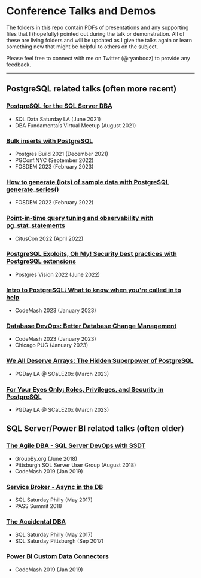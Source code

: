 # Conference Talks and Demos

The folders in this repo contain PDFs of presentations and any supporting files that I (hopefully) pointed out during the talk or demonstration. All of these are living folders and will be updated as I give the talks again or learn something new that might be helpful to others on the subject. 

Please feel free to connect with me on Twitter (@ryanbooz) to provide any feedback.

---
## PostgreSQL related talks (often more recent)

### [__PostgreSQL for the SQL Server DBA__](https://github.com/ryanbooz/Presentations/tree/master/Postgres%20for%20the%20SQL%20Server%20DBA) ###
 * SQL Data Saturday LA (June 2021)
 * DBA Fundamentals Virtual Meetup (August 2021)

### [__Bulk inserts with PostgreSQL__](https://github.com/ryanbooz/Presentations/tree/master/Bulk%20Inserts%20with%20PostgreSQL) ###
 * Postgres Build 2021 (December 2021)
 * PGConf.NYC (September 2022)
 * FOSDEM 2023 (February 2023)

### [__How to generate (lots) of sample data with PostgreSQL generate_series()__](https://github.com/ryanbooz/Presentations/tree/master/How%20to%20generate%20(lots)%20of%20sample%20data%20with%20PostgreSQL%20generate_series())
 * FOSDEM 2022 (February 2022)


 ### [__Point-in-time query tuning and observability with pg_stat_statements__](https://github.com/ryanbooz/Presentations/tree/master/Postgres%20Database%20Monitoring%20with%20pg_stat_statements)
 * CitusCon 2022 (April 2022)


  ### [__PostgreSQL Exploits, Oh My! Security best practices with PostgreSQL extensions__](https://github.com/ryanbooz/Presentations/tree/master/PostgreSQL%20Exploits%20-%20Oh%20My%21)
 * Postgres Vision 2022 (June 2022)

 ### [__Intro to PostgreSQL: What to know when you're called in to help__](https://github.com/ryanbooz/Presentations/tree/master/Intro%20to%20PostgreSQL) ###
 * CodeMash 2023 (January 2023)

  ### [__Database DevOps: Better Database Change Management__](https://github.com/ryanbooz/Presentations/tree/master/Database%20DevOps%20-%20Better%20Database%20Change%20Management) ###
 * CodeMash 2023 (January 2023)
 * Chicago PUG (January 2023)

 ### [__We All Deserve Arrays: The Hidden Superpower of PostgreSQL__](https://github.com/ryanbooz/Presentations/tree/master/We%20All%20Deserve%20Arrays%20-%20The%20Hidden%20Superpower%20of%20PostgreSQL) ###
 * PGDay LA @ SCaLE20x (March 2023)

 ### [__For Your Eyes Only: Roles, Privileges, and Security in PostgreSQL__](https://github.com/ryanbooz/Presentations/tree/master/For%20Your%20Eyes%20Only%20-%20Roles%20Privileges%20and%20Security%20in%20PostgreSQL) ###
 * PGDay LA @ SCaLE20x (March 2023)

## SQL Server/Power BI related talks (often older)

 ### [__The Agile DBA - SQL Server DevOps with SSDT__](https://github.com/ryanbooz/Presentations/tree/master/The%20Agile%20DBA%20-%20SQL%20Server%20DevOps%20with%20SSDT) ###
 * GroupBy.org (June 2018)
 * Pittsburgh SQL Server User Group (August 2018)
 * CodeMash 2019 (Jan 2019)

### [__Service Broker - Async in the DB__](https://github.com/ryanbooz/presentations/tree/master/Service%20Broker%20-%20Async%20in%20the%20DB) ###
 * SQL Saturday Philly (May 2017)
 * PASS Summit 2018

### [__The Accidental DBA__](https://github.com/ryanbooz/presentations/tree/master/The%20Accidental%20DBA) ###
 * SQL Saturday Philly (May 2017)
 * SQL Saturday Pittsburgh (Sep 2017)

### [__Power BI Custom Data Connectors__](https://github.com/ryanbooz/Presentations/tree/master/Power%20BI%20Custom%20Data%20Connectors) ###
 * CodeMash 2019 (Jan 2019)